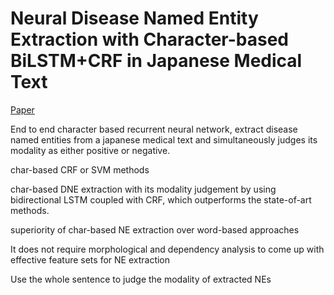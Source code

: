 

# Neural Disease Named Entity Extraction with Character-based BiLSTM+CRF in Japanese Medical Text


[Paper](https://arxiv.org/pdf/1806.03648.pdf)


End to end character based recurrent neural network, extract disease named entities from a japanese medical text and simultaneously judges its modality as either positive or negative.



char-based CRF or SVM methods


char-based DNE extraction with its modality judgement by using bidirectional LSTM coupled with CRF, which outperforms the state-of-art methods.

superiority of char-based NE extraction over word-based approaches

It does not require morphological and dependency analysis to come up with effective feature sets for NE extraction

Use the whole sentence to judge the modality of extracted NEs
